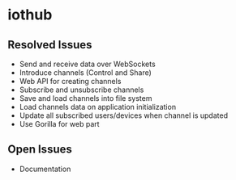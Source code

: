 # iothub

## Resolved Issues
* Send and receive data over WebSockets
* Introduce channels (Control and Share)
* Web API for creating channels
* Subscribe and unsubscribe channels
* Save and load channels into file system
* Load channels data on application initialization
* Update all subscribed users/devices when channel is updated
* Use Gorilla for web part

## Open Issues
* Documentation
